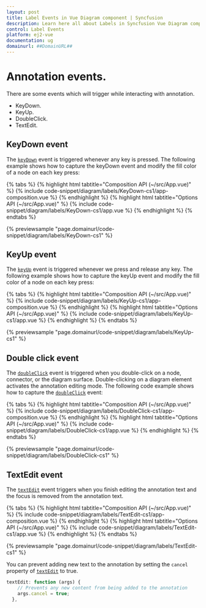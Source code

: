 ```yaml
---
layout: post
title: Label Events in Vue Diagram component | Syncfusion
description: Learn here all about Labels in Syncfusion Vue Diagram component of Syncfusion Essential JS 2 and more.
control: Label Events
platform: ej2-vue
documentation: ug
domainurl: ##DomainURL##
---
```


# Annotation events.

There are some events which will trigger while interacting with annotation.
* KeyDown.
* KeyUp.
* DoubleClick.
* TextEdit.

## KeyDown event

The [`keyDown`](https://helpej2.syncfusion.com/vue/documentation/api/diagram/iKeyEventArgs/) event is triggered whenever any key is pressed. The following example shows how to capture the keyDown event and modify the fill color of a node on each key press:

{% tabs %}
{% highlight html tabtitle="Composition API (~/src/App.vue)" %}
{% include code-snippet/diagram/labels/KeyDown-cs1/app-composition.vue %}
{% endhighlight %}
{% highlight html tabtitle="Options API (~/src/App.vue)" %}
{% include code-snippet/diagram/labels/KeyDown-cs1/app.vue %}
{% endhighlight %}
{% endtabs %}
        
{% previewsample "page.domainurl/code-snippet/diagram/labels/KeyDown-cs1" %}

## KeyUp event

The [`keyUp`](https://helpej2.syncfusion.com/vue/documentation/api/diagram/iKeyEventArgs/) event is triggered whenever we press and release any key. The following example shows how to capture the keyUp event and modify the fill color of a node on each key press:

{% tabs %}
{% highlight html tabtitle="Composition API (~/src/App.vue)" %}
{% include code-snippet/diagram/labels/KeyUp-cs1/app-composition.vue %}
{% endhighlight %}
{% highlight html tabtitle="Options API (~/src/App.vue)" %}
{% include code-snippet/diagram/labels/KeyUp-cs1/app.vue %}
{% endhighlight %}
{% endtabs %}
        
{% previewsample "page.domainurl/code-snippet/diagram/labels/KeyUp-cs1" %}

## Double click event

The [`doubleClick`](https://helpej2.syncfusion.com/vue/documentation/api/diagram/iDoubleClickEventArgs/) event is triggered when you double-click on a node, connector, or the diagram surface. Double-clicking on a diagram element activates the annotation editing mode. The following code example shows how to capture the [`doubleClick`](https://helpej2.syncfusion.com/vue/documentation/api/diagram/iDoubleClickEventArgs/) event:

{% tabs %}
{% highlight html tabtitle="Composition API (~/src/App.vue)" %}
{% include code-snippet/diagram/labels/DoubleClick-cs1/app-composition.vue %}
{% endhighlight %}
{% highlight html tabtitle="Options API (~/src/App.vue)" %}
{% include code-snippet/diagram/labels/DoubleClick-cs1/app.vue %}
{% endhighlight %}
{% endtabs %}
        
{% previewsample "page.domainurl/code-snippet/diagram/labels/DoubleClick-cs1" %}

## TextEdit event

The [`textEdit`](https://helpej2.syncfusion.com/vue/documentation/api/diagram/iTextEditEventArgs/) event triggers when you finish editing the annotation text and the focus is removed from the annotation text.

{% tabs %}
{% highlight html tabtitle="Composition API (~/src/App.vue)" %}
{% include code-snippet/diagram/labels/TextEdit-cs1/app-composition.vue %}
{% endhighlight %}
{% highlight html tabtitle="Options API (~/src/App.vue)" %}
{% include code-snippet/diagram/labels/TextEdit-cs1/app.vue %}
{% endhighlight %}
{% endtabs %}
        
{% previewsample "page.domainurl/code-snippet/diagram/labels/TextEdit-cs1" %}

You can prevent adding new text to the annotation by setting the `cancel` property of [`textEdit`](https://helpej2.syncfusion.com/vue/documentation/api/diagram/iTextEditEventArgs/) to true.

``` javascript
textEdit: function (args) {
    // Prevents any new content from being added to the annotation
    args.cancel = true;
  },

```